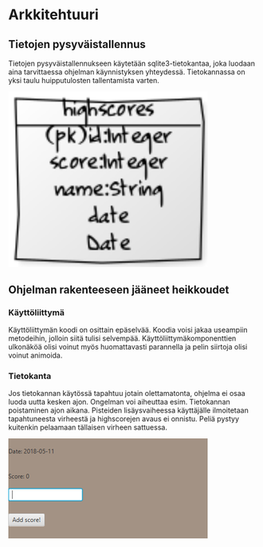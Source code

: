 # Arkkitehtuuri

## Tietojen pysyväistallennus

Tietojen pysyväistallennukseen käytetään sqlite3-tietokantaa, joka luodaan aina tarvittaessa ohjelman käynnistyksen yhteydessä. Tietokannassa on yksi taulu huipputulosten tallentamista varten.

<img src="https://github.com/heniko/otm-harjoitustyo/blob/master/dokumentaatio/kuvat/tietokanta.png" width="400">

## Ohjelman rakenteeseen jääneet heikkoudet

### Käyttöliittymä

Käyttöliittymän koodi on osittain epäselvää. Koodia voisi jakaa useampiin metodeihin, jolloin siitä tulisi selvempää. Käyttöliittymäkomponenttien ulkonäköä olisi voinut myös huomattavasti parannella ja pelin siirtoja olisi voinut animoida.

### Tietokanta

Jos tietokannan käytössä tapahtuu jotain olettamatonta, ohjelma ei osaa luoda uutta kesken ajon. Ongelman voi aiheuttaa esim. Tietokannan poistaminen ajon aikana. Pisteiden lisäysvaiheessa käyttäjälle ilmoitetaan tapahtuneesta virheestä ja highscorejen avaus ei onnistu. Peliä pystyy kuitenkin pelaamaan tällaisen virheen sattuessa.

<img src="https://github.com/heniko/otm-harjoitustyo/blob/master/dokumentaatio/kuvat/addingscore.png" width="400">
